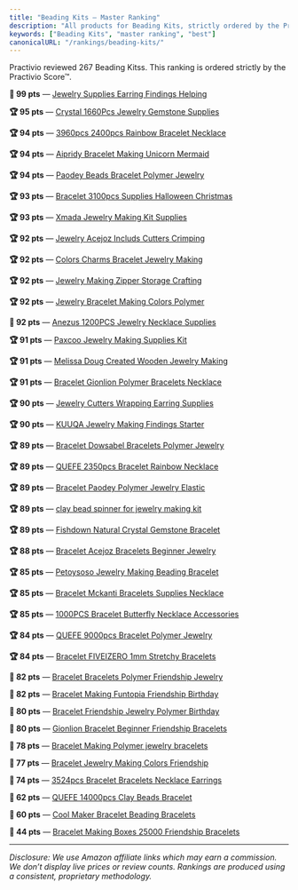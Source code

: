 ```yaml
---
title: "Beading Kits — Master Ranking"
description: "All products for Beading Kits, strictly ordered by the Practivio Score™."
keywords: ["Beading Kits", "master ranking", "best"]
canonicalURL: "/rankings/beading-kits/"
---
```


Practivio reviewed 267 Beading Kitss. This ranking is ordered strictly by the Practivio Score™.

**💎 99 pts** — [Jewelry Supplies Earring Findings Helping](/products/jewelry-supplies-earring-findings-helping-B087WL6JXW/)

**🏆 95 pts** — [Crystal 1660Pcs Jewelry Gemstone Supplies](/products/crystal-1660pcs-jewelry-gemstone-supplies-B09244RD78/)

**🏆 94 pts** — [3960pcs 2400pcs Rainbow Bracelet Necklace](/products/3960pcs-2400pcs-rainbow-bracelet-necklace-B09KMTP61W/)

**🏆 94 pts** — [Aipridy Bracelet Making Unicorn Mermaid](/products/aipridy-bracelet-making-unicorn-mermaid-B09Y8WRPR8/)

**🏆 94 pts** — [Paodey Beads Bracelet Polymer Jewelry](/products/paodey-beads-bracelet-polymer-jewelry-B0BZHX7HP9/)

**🏆 93 pts** — [Bracelet 3100pcs Supplies Halloween Christmas](/products/bracelet-3100pcs-supplies-halloween-christmas-B0B4BX6SY2/)

**🏆 93 pts** — [Xmada Jewelry Making Kit Supplies](/products/xmada-jewelry-making-kit-supplies-B093DPWBVC/)

**🏆 92 pts** — [Jewelry Acejoz Includs Cutters Crimping](/products/jewelry-acejoz-includs-cutters-crimping-B08H528HCX/)

**🏆 92 pts** — [Colors Charms Bracelet Jewelry Making](/products/colors-charms-bracelet-jewelry-making-B09TVLDVNG/)

**🏆 92 pts** — [Jewelry Making Zipper Storage Crafting](/products/jewelry-making-zipper-storage-crafting-B06XPHL29R/)

**🏆 92 pts** — [Jewelry Bracelet Making Colors Polymer](/products/jewelry-bracelet-making-colors-polymer-B096Z5MCHJ/)

**💎 92 pts** — [Anezus 1200PCS Jewelry Necklace Supplies](/products/anezus-1200pcs-jewelry-necklace-supplies-B0DBHNPBZ5/)

**🏆 91 pts** — [Paxcoo Jewelry Making Supplies Kit](/products/paxcoo-jewelry-making-supplies-kit-B075VQJ8GP/)

**🏆 91 pts** — [Melissa Doug Created Wooden Jewelry Making](/products/melissa-doug-created-wooden-jewelry-making-B004PBLOPU/)

**🏆 91 pts** — [Bracelet Gionlion Polymer Bracelets Necklace](/products/bracelet-gionlion-polymer-bracelets-necklace-B09G2979JS/)

**🏆 90 pts** — [Jewelry Cutters Wrapping Earring Supplies](/products/jewelry-cutters-wrapping-earring-supplies-B08LL5MFSS/)

**🏆 90 pts** — [KUUQA Jewelry Making Findings Starter](/products/kuuqa-jewelry-making-findings-starter-B075K6TCBK/)

**🏆 89 pts** — [Bracelet Dowsabel Bracelets Polymer Jewelry](/products/bracelet-dowsabel-bracelets-polymer-jewelry-B09KGKMNHJ/)

**🏆 89 pts** — [QUEFE 2350pcs Bracelet Rainbow Necklace](/products/quefe-2350pcs-bracelet-rainbow-necklace-B0B5958MY9/)

**🏆 89 pts** — [Bracelet Paodey Polymer Jewelry Elastic](/products/bracelet-paodey-polymer-jewelry-elastic-B0B8M9MQSQ/)

**🏆 89 pts** — [clay bead spinner for jewelry making kit](/products/clay-bead-spinner-for-jewelry-making-kit-B07DNBDW5T/)

**🏆 89 pts** — [Fishdown Natural Crystal Gemstone Bracelet](/products/fishdown-natural-crystal-gemstone-bracelet-B07LG4WKSM/)

**🏆 88 pts** — [Bracelet Acejoz Bracelets Beginner Jewelry](/products/bracelet-acejoz-bracelets-beginner-jewelry-B08LKBZRV4/)

**🏆 85 pts** — [Petoysoso Jewelry Making Beading Bracelet](/products/petoysoso-jewelry-making-beading-bracelet-B0CGRV8PZF/)

**🏆 85 pts** — [Bracelet Mckanti Bracelets Supplies Necklace](/products/bracelet-mckanti-bracelets-supplies-necklace-B09V6VBBTD/)

**🏆 85 pts** — [1000PCS Bracelet Butterfly Necklace Accessories](/products/1000pcs-bracelet-butterfly-necklace-accessories-B0BWNDR624/)

**🏆 84 pts** — [QUEFE 9000pcs Bracelet Polymer Jewelry](/products/quefe-9000pcs-bracelet-polymer-jewelry-B09T9HQBJZ/)

**🏆 84 pts** — [Bracelet FIVEIZERO 1mm Stretchy Bracelets](/products/bracelet-fiveizero-1mm-stretchy-bracelets-B0CKN5B7H4/)

**🛒 82 pts** — [Bracelet Bracelets Polymer Friendship Jewelry](/products/bracelet-bracelets-polymer-friendship-jewelry-B09YY3G8M7/)

**🛒 82 pts** — [Bracelet Making Funtopia Friendship Birthday](/products/bracelet-making-funtopia-friendship-birthday-B0CX8CFGRY/)

**🛒 80 pts** — [Bracelet Friendship Jewelry Polymer Birthday](/products/bracelet-friendship-jewelry-polymer-birthday-B0CFQB2GCG/)

**🛒 80 pts** — [Gionlion Bracelet Beginner Friendship Bracelets](/products/gionlion-bracelet-beginner-friendship-bracelets-B0CRHBGP8M/)

**🛒 78 pts** — [Bracelet Making Polymer jewelry bracelets](/products/bracelet-making-polymer-jewelry-bracelets-B0DNQ9FC2L/)

**🛒 77 pts** — [Bracelet Jewelry Making Colors Friendship](/products/bracelet-jewelry-making-colors-friendship-B0CY456BNL/)

**🛒 74 pts** — [3524pcs Bracelet Bracelets Necklace Earrings](/products/3524pcs-bracelet-bracelets-necklace-earrings-B0F2SPR89Z/)

**🚫 62 pts** — [QUEFE 14000pcs Clay Beads Bracelet](/products/quefe-14000pcs-clay-beads-bracelet-B0BKPNRN9Y/)

**🚫 60 pts** — [Cool Maker Bracelet Beading Bracelets](/products/cool-maker-bracelet-beading-bracelets-B0DT8HQYPF/)

**🚫 44 pts** — [Bracelet Making Boxes 25000 Friendship Bracelets](/products/bracelet-making-boxes-25000-friendship-bracelets-B0DBHWY1SP/)

---
_Disclosure: We use Amazon affiliate links which may earn a commission. We don’t display live prices or review counts. Rankings are produced using a consistent, proprietary methodology._
